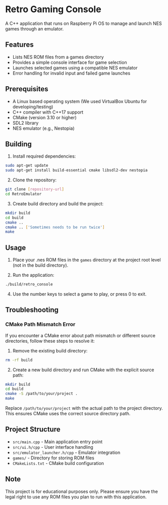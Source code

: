 # Retro Gaming Console

A C++ application that runs on Raspberry Pi OS to manage and launch NES games through an emulator.

## Features

- Lists NES ROM files from a games directory
- Provides a simple console interface for game selection
- Launches selected games using a compatible NES emulator
- Error handling for invalid input and failed game launches

## Prerequisites

- A Linux based operating system (We used VirtualBox Ubuntu for developing/testing)
- C++ compiler with C++17 support
- CMake (version 3.10 or higher)
- SDL2 library
- NES emulator (e.g., Nestopia)

## Building

1. Install required dependencies:
```bash
sudo apt-get update
sudo apt-get install build-essential cmake libsdl2-dev nestopia
```

2. Clone the repository:
```bash
git clone [repository-url]
cd RetroEmulator
```

3. Create build directory and build the project:
```bash
mkdir build
cd build
cmake ..
cmake .. ['Sometimes needs to be run twice']
make
```

## Usage

1. Place your .nes ROM files in the `games` directory at the project root level (not in the build directory).

2. Run the application:
```bash
./build/retro_console
```

4. Use the number keys to select a game to play, or press 0 to exit.

## Troubleshooting

### CMake Path Mismatch Error

If you encounter a CMake error about path mismatch or different source directories, follow these steps to resolve it:

1. Remove the existing build directory:
```bash
rm -rf build
```

2. Create a new build directory and run CMake with the explicit source path:
```bash
mkdir build
cd build
cmake -S /path/to/your/project .
make
```

Replace `/path/to/your/project` with the actual path to the project directory. This ensures CMake uses the correct source directory path.

## Project Structure

- `src/main.cpp` - Main application entry point
- `src/ui.h/cpp` - User interface handling
- `src/emulator_launcher.h/cpp` - Emulator integration
- `games/` - Directory for storing ROM files
- `CMakeLists.txt` - CMake build configuration

## Note

This project is for educational purposes only. Please ensure you have the legal right to use any ROM files you plan to run with this application.
